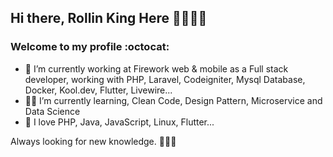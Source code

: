 ## Hi there, Rollin King Here 👋🤓👨‍💻

###  Welcome to my profile :octocat:

- 👨 I’m currently working at Firework web & mobile as a Full stack developer, working with PHP, Laravel, Codeigniter, Mysql Database, Docker, Kool.dev, Flutter, Livewire...
- 👨‍💻 I’m currently learning, Clean Code, Design Pattern, Microservice and Data Science
- 💚 I love PHP, Java, JavaScript, Linux, Flutter...

Always looking for new knowledge.
🚀🚀🚀
